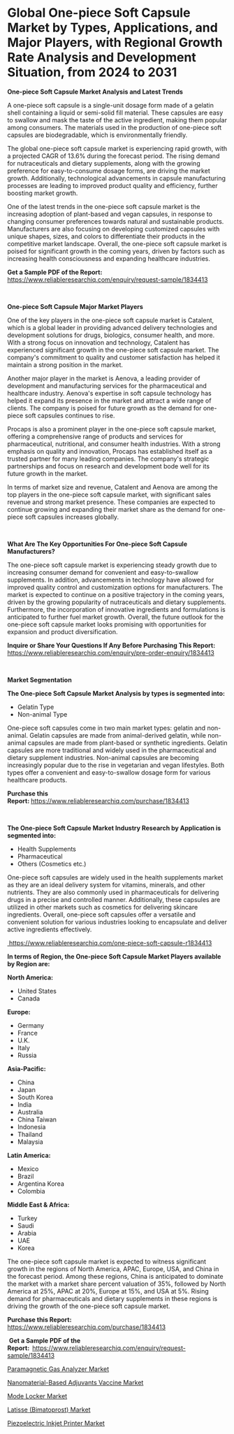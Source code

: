 <p><h1>Global One-piece Soft Capsule Market by Types, Applications, and Major Players, with Regional Growth Rate Analysis and Development Situation, from 2024 to 2031</h1></p><p><strong>One-piece Soft Capsule Market Analysis and Latest Trends</strong></p>
<p><p>A one-piece soft capsule is a single-unit dosage form made of a gelatin shell containing a liquid or semi-solid fill material. These capsules are easy to swallow and mask the taste of the active ingredient, making them popular among consumers. The materials used in the production of one-piece soft capsules are biodegradable, which is environmentally friendly.</p><p>The global one-piece soft capsule market is experiencing rapid growth, with a projected CAGR of 13.6% during the forecast period. The rising demand for nutraceuticals and dietary supplements, along with the growing preference for easy-to-consume dosage forms, are driving the market growth. Additionally, technological advancements in capsule manufacturing processes are leading to improved product quality and efficiency, further boosting market growth.</p><p>One of the latest trends in the one-piece soft capsule market is the increasing adoption of plant-based and vegan capsules, in response to changing consumer preferences towards natural and sustainable products. Manufacturers are also focusing on developing customized capsules with unique shapes, sizes, and colors to differentiate their products in the competitive market landscape. Overall, the one-piece soft capsule market is poised for significant growth in the coming years, driven by factors such as increasing health consciousness and expanding healthcare industries.</p></p>
<p><strong>Get a Sample PDF of the Report:&nbsp;</strong> <a href="https://www.reliableresearchiq.com/enquiry/request-sample/1834413">https://www.reliableresearchiq.com/enquiry/request-sample/1834413</a></p>
<p>&nbsp;</p>
<p><strong>One-piece Soft Capsule Major Market Players</strong></p>
<p><p>One of the key players in the one-piece soft capsule market is Catalent, which is a global leader in providing advanced delivery technologies and development solutions for drugs, biologics, consumer health, and more. With a strong focus on innovation and technology, Catalent has experienced significant growth in the one-piece soft capsule market. The company's commitment to quality and customer satisfaction has helped it maintain a strong position in the market.</p><p>Another major player in the market is Aenova, a leading provider of development and manufacturing services for the pharmaceutical and healthcare industry. Aenova's expertise in soft capsule technology has helped it expand its presence in the market and attract a wide range of clients. The company is poised for future growth as the demand for one-piece soft capsules continues to rise.</p><p>Procaps is also a prominent player in the one-piece soft capsule market, offering a comprehensive range of products and services for pharmaceutical, nutritional, and consumer health industries. With a strong emphasis on quality and innovation, Procaps has established itself as a trusted partner for many leading companies. The company's strategic partnerships and focus on research and development bode well for its future growth in the market.</p><p>In terms of market size and revenue, Catalent and Aenova are among the top players in the one-piece soft capsule market, with significant sales revenue and strong market presence. These companies are expected to continue growing and expanding their market share as the demand for one-piece soft capsules increases globally.</p></p>
<p>&nbsp;</p>
<p><strong>What Are The Key Opportunities For One-piece Soft Capsule Manufacturers?</strong></p>
<p><p>The one-piece soft capsule market is experiencing steady growth due to increasing consumer demand for convenient and easy-to-swallow supplements. In addition, advancements in technology have allowed for improved quality control and customization options for manufacturers. The market is expected to continue on a positive trajectory in the coming years, driven by the growing popularity of nutraceuticals and dietary supplements. Furthermore, the incorporation of innovative ingredients and formulations is anticipated to further fuel market growth. Overall, the future outlook for the one-piece soft capsule market looks promising with opportunities for expansion and product diversification.</p></p>
<p><strong>Inquire or Share Your Questions If Any Before Purchasing This Report:</strong> <a href="https://www.reliableresearchiq.com/enquiry/pre-order-enquiry/1834413">https://www.reliableresearchiq.com/enquiry/pre-order-enquiry/1834413</a></p>
<p>&nbsp;</p>
<p><strong>Market Segmentation</strong></p>
<p><strong>The One-piece Soft Capsule Market Analysis by types is segmented into:</strong></p>
<p><ul><li>Gelatin Type</li><li>Non-animal Type</li></ul></p>
<p><p>One-piece soft capsules come in two main market types: gelatin and non-animal. Gelatin capsules are made from animal-derived gelatin, while non-animal capsules are made from plant-based or synthetic ingredients. Gelatin capsules are more traditional and widely used in the pharmaceutical and dietary supplement industries. Non-animal capsules are becoming increasingly popular due to the rise in vegetarian and vegan lifestyles. Both types offer a convenient and easy-to-swallow dosage form for various healthcare products.</p></p>
<p><strong>Purchase this Report:&nbsp;</strong><a href="https://www.reliableresearchiq.com/purchase/1834413">https://www.reliableresearchiq.com/purchase/1834413</a></p>
<p>&nbsp;</p>
<p><strong>The One-piece Soft Capsule Market Industry Research by Application is segmented into:</strong></p>
<p><ul><li>Health Supplements</li><li>Pharmaceutical</li><li>Others (Cosmetics etc.)</li></ul></p>
<p><p>One-piece soft capsules are widely used in the health supplements market as they are an ideal delivery system for vitamins, minerals, and other nutrients. They are also commonly used in pharmaceuticals for delivering drugs in a precise and controlled manner. Additionally, these capsules are utilized in other markets such as cosmetics for delivering skincare ingredients. Overall, one-piece soft capsules offer a versatile and convenient solution for various industries looking to encapsulate and deliver active ingredients effectively.</p></p>
<p><a href="https://www.reliableresearchiq.com/one-piece-soft-capsule-r1834413">&nbsp;https://www.reliableresearchiq.com/one-piece-soft-capsule-r1834413</a></p>
<p><strong>In terms of Region, the One-piece Soft Capsule Market Players available by Region are:</strong></p>
<p>
    <p> <strong> North America: </strong>
        <ul>
            <li>United States</li>
            <li>Canada</li>
        </ul>
        </p> 
    <p> <strong> Europe: </strong>
        <ul>
            <li>Germany</li>
            <li>France</li>
            <li>U.K.</li>
            <li>Italy</li>
            <li>Russia</li>
        </ul>
        </p> 
    <p> <strong> Asia-Pacific: </strong>
        <ul>
            <li>China</li>
            <li>Japan</li>
            <li>South Korea</li>
            <li>India</li>
            <li>Australia</li>
            <li>China Taiwan</li>
            <li>Indonesia</li>
            <li>Thailand</li>
            <li>Malaysia</li>
        </ul>
        </p> 
    <p> <strong> Latin America: </strong>
        <ul>
            <li>Mexico</li>
            <li>Brazil</li>
            <li>Argentina Korea</li>
            <li>Colombia</li>
        </ul>
        </p> 
    <p> <strong> Middle East & Africa: </strong>
        <ul>
            <li>Turkey</li>
            <li>Saudi</li>
            <li>Arabia</li>
            <li>UAE</li>
            <li>Korea</li>
        </ul>
    </p>
    </p>
<p><p>The one-piece soft capsule market is expected to witness significant growth in the regions of North America, APAC, Europe, USA, and China in the forecast period. Among these regions, China is anticipated to dominate the market with a market share percent valuation of 35%, followed by North America at 25%, APAC at 20%, Europe at 15%, and USA at 5%. Rising demand for pharmaceuticals and dietary supplements in these regions is driving the growth of the one-piece soft capsule market.</p></p>
<p><strong>Purchase this Report: </strong><a href="https://www.reliableresearchiq.com/purchase/1834413">https://www.reliableresearchiq.com/purchase/1834413</a></p>
<p>&nbsp;<strong>Get a Sample PDF of the Report:&nbsp;&nbsp;</strong><a href="https://www.reliableresearchiq.com/enquiry/request-sample/1834413">https://www.reliableresearchiq.com/enquiry/request-sample/1834413</a></p>
<p><strong></strong></p>
<p><p><a href="https://medium.com/@ralphyoung1949/paramagnetic-gas-analyzer-market-size-market-segmentation-market-trends-and-growth-analysis-1fca3be3fb91">Paramagnetic Gas Analyzer Market</a></p><p><a href="https://github.com/drzsklfn31/Market-Research-Report-List-1/blob/main/nanomaterial-based-adjuvants-vaccine-market.md">Nanomaterial-Based Adjuvants Vaccine Market</a></p><p><a href="https://medium.com/@addiehirthe44/mode-locker-market-size-share-analysis-growth-trends-forecasts-2024-2031-0fc9fe27b3ff">Mode Locker Market</a></p><p><a href="https://github.com/lairestrong/Market-Research-Report-List-1/blob/main/latisse-bimatoprost-market.md">Latisse (Bimatoprost) Market</a></p><p><a href="https://medium.com/@brisistensen57567/piezoelectric-inkjet-printer-market-emerging-trends-and-future-prospects-for-period-from-2024-to-98b489fce931">Piezoelectric Inkjet Printer Market</a></p></p>